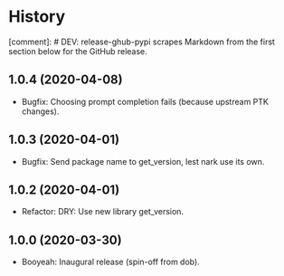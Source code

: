 # History

[comment]: # DEV: release-ghub-pypi scrapes Markdown from the first section below for the GitHub release.

## 1.0.4 (2020-04-08)

- Bugfix: Choosing prompt completion fails (because upstream PTK changes).

## 1.0.3 (2020-04-01)

- Bugfix: Send package name to get_version, lest nark use its own.

## 1.0.2 (2020-04-01)

- Refactor: DRY: Use new library get_version.

## 1.0.0 (2020-03-30)

- Booyeah: Inaugural release (spin-off from dob).

